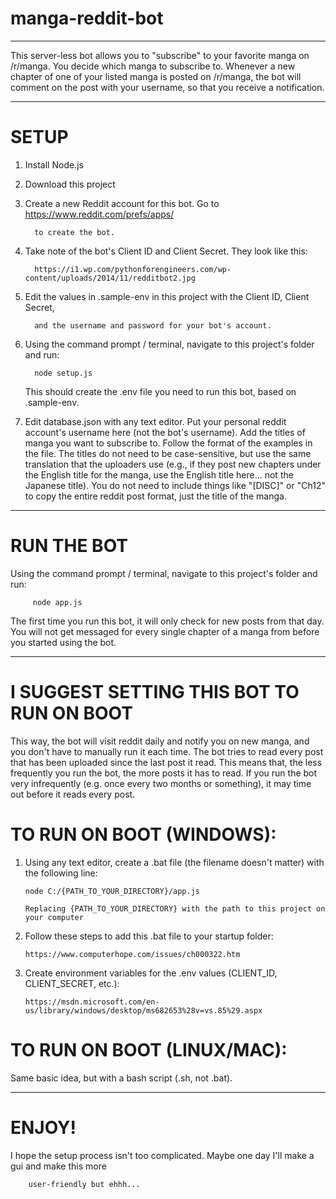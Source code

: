 # manga-reddit-bot
___________________


 This server-less bot allows you to "subscribe" to your favorite manga on /r/manga. You decide which manga
 to subscribe to. Whenever a new chapter of one of your listed manga is posted on /r/manga, the
 bot will comment on the post with your username, so that you receive a notification.
__________________________________________________________________________________


# SETUP
 1. Install Node.js
 2. Download this project
 3. Create a new Reddit account for this bot. Go to https://www.reddit.com/prefs/apps/
 
          to create the bot.
 4. Take note of the bot's Client ID and Client Secret. They look like this:
 
          https://i1.wp.com/pythonforengineers.com/wp-content/uploads/2014/11/redditbot2.jpg
 5. Edit the values in .sample-env in this project with the Client ID, Client Secret,
 
          and the username and password for your bot's account.
 6. Using the command prompt / terminal, navigate to this project's folder and run:
 
          node setup.js
          
    This should create the .env file you need to run this bot, based on .sample-env.
 7. Edit database.json with any text editor. Put your personal reddit account's
        username here (not the bot's username). Add the titles of manga you want to
        subscribe to. Follow the format of the examples in the file. The titles do
        not need to be case-sensitive, but use the same translation that the uploaders
        use (e.g., if they post new chapters under the English title for the manga,
        use the English title here... not the Japanese title). You do not need to include
        things like "[DISC]" or "Ch12" to copy the entire reddit post format, just the title
        of the manga.
_____________________________________________________________________________________


 # RUN THE BOT  
 Using the command prompt / terminal, navigate to this project's folder and run:
 
         node app.js
 The first time you run this bot, it will only check for new posts from that day. You will not
         get messaged for every single chapter of a manga from before you started using the
         bot.
_____________________________________________________________________________________


# I SUGGEST SETTING THIS BOT TO RUN ON BOOT
 This way, the bot will visit reddit daily and notify you on new manga, and you don't have
        to manually run it each time. The bot tries to read every post that has been uploaded
        since the last post it read. This means that, the less frequently you run the bot,
        the more posts it has to read. If you run the bot very infrequently (e.g. once every
        two months or something), it may time out before it reads every post.
# TO RUN ON BOOT (WINDOWS):
 1. Using any text editor, create a .bat file (the filename doesn't matter) with the following line:
 
        node C:/{PATH_TO_YOUR_DIRECTORY}/app.js
        
        Replacing {PATH_TO_YOUR_DIRECTORY} with the path to this project on your computer
 2. Follow these steps to add this .bat file to your startup folder:
 
        https://www.computerhope.com/issues/ch000322.htm
        
 3. Create environment variables for the .env values (CLIENT_ID, CLIENT_SECRET, etc.):
 
        https://msdn.microsoft.com/en-us/library/windows/desktop/ms682653%28v=vs.85%29.aspx
# TO RUN ON BOOT (LINUX/MAC):
 Same basic idea, but with a bash script (.sh, not .bat).
___________________________________________________________________________________


# ENJOY!
I hope the setup process isn't too complicated. Maybe one day I'll make a gui and make this more

        user-friendly but ehhh...

